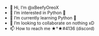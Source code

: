 - 👋 Hi, I’m @xBeefyOreoX
- 👀 I’m interested in Python 🐍
- 🌱 I’m currently learning Python 🐍
- 💞️ I’m looking to collaborate on nothing xD
- 📫 How to reach me ★†★#4136 (discord)
